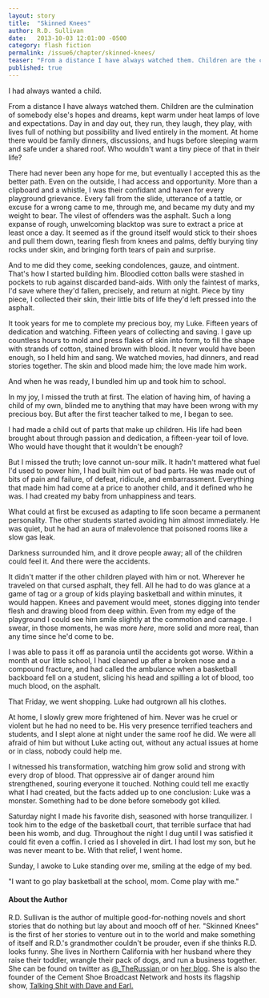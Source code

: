 ```yaml
---
layout: story
title:  "Skinned Knees"
author: R.D. Sullivan
date:   2013-10-03 12:01:00 -0500
category: flash fiction
permalink: /issue6/chapter/skinned-knees/
teaser: "From a distance I have always watched them. Children are the culmination of somebody else's hopes and dreams, kept warm under heat lamps of love and expectations."
published: true
---
```


I had always wanted a child.

From a distance I have always watched them. Children are the culmination of somebody else's hopes and dreams, kept warm under heat lamps of love and expectations. Day in and day out, they run, they laugh, they play, with lives full of nothing but possibility and lived entirely in the moment. At home there would be family dinners, discussions, and hugs before sleeping warm and safe under a shared roof. Who wouldn't want a tiny piece of that in their life?

There had never been any hope for me, but eventually I accepted this as the better path. Even on the outside, I had access and opportunity. More than a clipboard and a whistle, I was their confidant and haven for every playground grievance. Every fall from the slide, utterance of a tattle, or excuse for a wrong came to me, through me, and became my duty and my weight to bear. The vilest of offenders was the asphalt. Such a long expanse of rough, unwelcoming blacktop was sure to extract a price at least once a day. It seemed as if the ground itself would stick to their shoes and pull them down, tearing flesh from knees and palms, deftly burying tiny rocks under skin, and bringing forth tears of pain and surprise.

And to me did they come, seeking condolences, gauze, and ointment. That's how I started building him. Bloodied cotton balls were stashed in pockets to rub against discarded band-aids. With only the faintest of marks, I'd save where they'd fallen, precisely, and return at night. Piece by tiny piece, I collected their skin, their little bits of life they'd left pressed into the asphalt.

It took years for me to complete my precious boy, my Luke. Fifteen years of dedication and watching. Fifteen years of collecting and saving. I gave up countless hours to mold and press flakes of skin into form, to fill the shape with strands of cotton, stained brown with blood. It never would have been enough, so I held him and sang. We watched movies, had dinners, and read stories together. The skin and blood made him; the love made him work.

And when he was ready, I bundled him up and took him to school.

In my joy, I missed the truth at first. The elation of having him, of having a child of my own, blinded me to anything that may have been wrong with my precious boy. But after the first teacher talked to me, I began to see.

I had made a child out of parts that make up children. His life had been brought about through passion and dedication, a fifteen-year toil of love. Who would have thought that it wouldn't be enough?

But I missed the truth; love cannot un-sour milk. It hadn't mattered what fuel I'd used to power him, I had built him out of bad parts. He was made out of bits of pain and failure, of defeat, ridicule, and embarrassment. Everything that made him had come at a price to another child, and it defined who he was. I had created my baby from unhappiness and tears.

What could at first be excused as adapting to life soon became a permanent personality. The other students started avoiding him almost immediately. He was quiet, but he had an aura of malevolence that poisoned rooms like a slow gas leak.

Darkness surrounded him, and it drove people away; all of the children could feel it. And there were the accidents.

It didn't matter if the other children played with him or not. Wherever he traveled on that cursed asphalt, they fell. All he had to do was glance at a game of tag or a group of kids playing basketball and within minutes, it would happen. Knees and pavement would meet, stones digging into tender flesh and drawing blood from deep within. Even from my edge of the playground I could see him smile slightly at the commotion and carnage. I swear, in those moments, he was more _here_, more solid and more real, than any time since he'd come to be.

I was able to pass it off as paranoia until the accidents got worse. Within a month at our little school, I had cleaned up after a broken nose and a compound fracture, and had called the ambulance when a basketball backboard fell on a student, slicing his head and spilling a lot of blood, too much blood, on the asphalt.

That Friday, we went shopping. Luke had outgrown all his clothes.

At home, I slowly grew more frightened of him. Never was he cruel or violent but he had no need to be. His very presence terrified teachers and students, and I slept alone at night under the same roof he did. We were all afraid of him but without Luke acting out, without any actual issues at home or in class, nobody could help me.

I witnessed his transformation, watching him grow solid and strong with every drop of blood. That oppressive air of danger around him strengthened, souring everyone it touched. Nothing could tell me exactly what I had created, but the facts added up to one conclusion: Luke was a monster. Something had to be done before somebody got killed.

Saturday night I made his favorite dish, seasoned with horse tranquilizer. I took him to the edge of the basketball court, that terrible surface that had been his womb, and dug. Throughout the night I dug until I was satisfied it could fit even a coffin. I cried as I shoveled in dirt. I had lost my son, but he was never meant to be. With that relief, I went home.

Sunday, I awoke to Luke standing over me, smiling at the edge of my bed.

"I want to go play basketball at the school, mom. Come play with me."

#### About the Author

R.D. Sullivan is the author of multiple good-for-nothing novels and short stories that do nothing but lay about and mooch off of her. "Skinned Knees" is the first of her stories to venture out in to the world and make something of itself and R.D.'s grandmother couldn't be prouder, even if she thinks R.D. looks funny. She lives in Northern California with her husband where they raise their toddler, wrangle their pack of dogs, and run a business together. She can be found on twitter as [@_TheRussian ](https://twitter.com/_therussian) or on [her blog](http://govneh.wordpress.com). She is also the founder of the Cement Shoe Broadcast Network and hosts its flagship show,  [Talking Shit with Dave and Earl.](http://daveandearl.libsyn.com)
